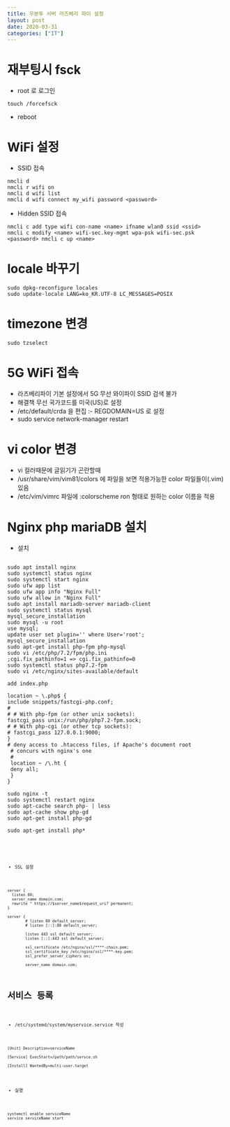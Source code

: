 ```yaml
---
title: 우분투 서버 라즈베리 파이 설정
layout: post
date: 2020-03-31
categories: ["IT"]
---
```

# 재부팅시 fsck
* root 로 로그인
```
touch /forcefsck
```
* reboot

# WiFi 설정
* SSID 접속
```
nmcli d 
nmcli r wifi on 
nmcli d wifi list 
nmcli d wifi connect my_wifi password <password>
```
* Hidden SSID 접속
```
nmcli c add type wifi con-name <name> ifname wlan0 ssid <ssid>
nmcli c modify <name> wifi-sec.key-mgmt wpa-psk wifi-sec.psk <password> nmcli c up <name>
```


# locale 바꾸기 
```
sudo dpkg-reconfigure locales   
sudo update-locale LANG=ko_KR.UTF-8 LC_MESSAGES=POSIX
```

# timezone 변경
```
sudo tzselect
```

# 5G WiFi 접속 
* 라즈베리파이 기본 설정에서 5G 무선 와이파이 SSID 검색 불가
* 해결책 무선 국가코드를 미국(US)로 설정
* /etc/default/crda 을 편집
:- REGDOMAIN=US 로 설정
* sudo service network-manager restart

# vi color 변경
* vi 컬러때문에 글읽기가 곤란할때
* /usr/share/vim/vim81/colors 에 파일을 보면 적용가능한 color 파일들이(.vim) 있음
* /etc/vim/vimrc 파일에 :colorscheme ron 형태로 원하는 color 이름을 적용

# Nginx php mariaDB 설치 
* 설치
<pre>
<code>
sudo apt install nginx
sudo systemctl status nginx
sudo systemctl start nginx
sudo ufw app list
sudo ufw app info "Nginx Full"
sudo ufw allow in "Nginx Full"
sudo apt install mariadb-server mariadb-client
sudo systemctl status mysql
mysql_secure_installation
sudo mysql -u root
use mysql;
update user set plugin='' where User='root';
mysql_secure_installation
sudo apt-get install php-fpm php-mysql
sudo vi /etc/php/7.2/fpm/php.ini
;cgi.fix_pathinfo=1 => cgi.fix_pathinfo=0
sudo systemctl status php7.2-fpm
sudo vi /etc/nginx/sites-available/default

add index.php

location ~ \.php$ {
include snippets/fastcgi-php.conf;
#
# # With php-fpm (or other unix sockets):
fastcgi_pass unix:/run/php/php7.2-fpm.sock;
# # With php-cgi (or other tcp sockets):
# fastcgi_pass 127.0.0.1:9000;
}
# deny access to .htaccess files, if Apache's document root
 # concurs with nginx's one
 #
 location ~ /\.ht {
 deny all;
 }
}

sudo nginx -t
sudo systemctl restart nginx
sudo apt-cache search php- | less
sudo apt-cache show php-gd
sudo apt-get install php-gd

sudo apt-get install php*
<code>
</pre>

* SSL 설정
```
server {
  listen 80;
  server_name domain.com;
  rewrite ^ https://$server_name$request_uri? permanent;
}

server {
        # listen 80 default_server;
        # listen [::]:80 default_server;

        listen 443 ssl default_server;
        listen [::]:443 ssl default_server;

        ssl_certificate /etc/nginx/ssl/****-chain.pem;
        ssl_certificate_key /etc/nginx/ssl/****-key.pem;
        ssl_prefer_server_ciphers on;

        server_name domain.com;
```

# 서비스 등록 
* /etc/systemd/system/myservice.service 작성
```
[Unit] Description=serviceName 

[Service] ExecStart=/path/path/servce.sh 

[Install] WantedBy=multi-user.target
```

* 실행
```
systemctl enable serviceName 
service serviceName start
```
